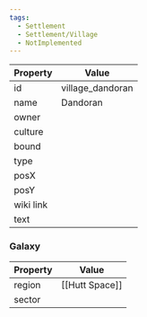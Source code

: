 ```yaml
---
tags:
  - Settlement
  - Settlement/Village
  - NotImplemented
---
```


| Property  | Value            |
| --------- | ---------------- |
| id        | village_dandoran |
| name      | Dandoran         |
| owner     |                  |
| culture   |                  |
| bound     |                  |
| type      |                  |
| posX      |                  |
| posY      |                  |
| wiki link |                  |
| text      |                  |

### Galaxy
| Property | Value          |
| -------- | -------------- |
| region   | [[Hutt Space]] |
| sector   |                |
